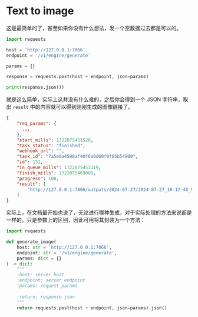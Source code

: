 # Text to image这是最简单的了，甚至如果你没有什么想法，发一个空数据过去都是可以的。```pythonimport requestshost = 'http://127.0.0.1:7866'endpoint = '/v1/engine/generate'params = {}response = requests.post(host + endpoint, json=params)print(response.json())```就是这么简单，实际上这并没有什么难的，之后你会得到一个 JSON 字符串，取出 `result` 中的内容就可以得到刚刚生成的图像链接了。```json{    "req_params": {      ...    },    "start_mills": 1722075451526,    "task_status": "finished",    "webhook_url": "",    "task_id": "7a5e0a4598af40f6a0db0f9f65b54900",    "id": 131,    "in_queue_mills": 1722075451319,    "finish_mills": 1722075469000,    "progress": 100,    "result": [        "http://127.0.0.1:7866/outputs/2024-07-27/2024-07-27_18-17-48_9183.png"    ]}```实际上，在文档最开始也说了，无论进行哪种生成，对于实际处理的方法来说都是一样的。只是参数上的区别，因此可用将其封装为一个方法：```pythonimport requestsdef generate_image(    host: str = 'http://127.0.0.1:7866',    endpoint: str = '/v1/engine/generate',    params: dict = {}) -> dict:    """    :host: server host    :endpoint: server endpoint    :params: request params        :return: response json    """    return requests.post(host + endpoint, json=params).json()```